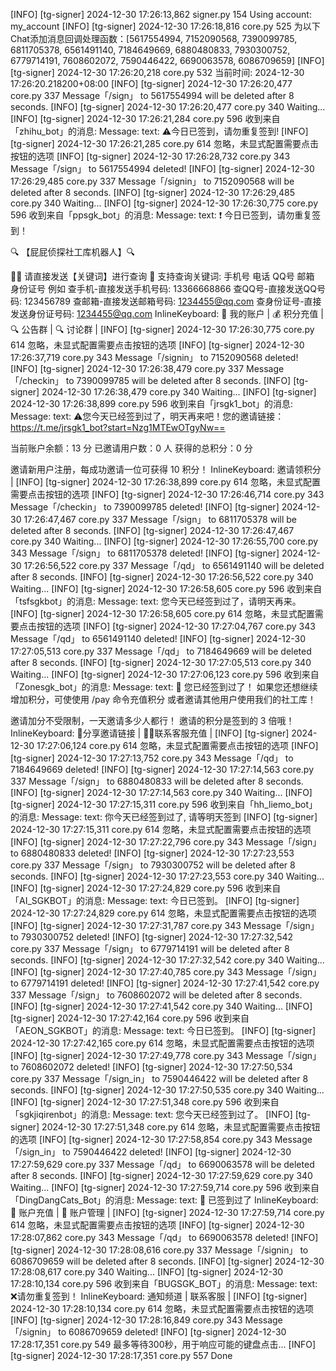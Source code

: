 [INFO] [tg-signer] 2024-12-30 17:26:13,862 signer.py 154 Using account: my_account
[INFO] [tg-signer] 2024-12-30 17:26:18,816 core.py 525 为以下Chat添加消息回调处理函数：[5617554994, 7152090568, 7390099785, 6811705378, 6561491140, 7184649669, 6880480833, 7930300752, 6779714191, 7608602072, 7590446422, 6690063578, 6086709659]
[INFO] [tg-signer] 2024-12-30 17:26:20,218 core.py 532 当前时间: 2024-12-30 17:26:20.218200+08:00
[INFO] [tg-signer] 2024-12-30 17:26:20,477 core.py 337 Message「/sign」 to 5617554994 will be deleted after 8 seconds.
[INFO] [tg-signer] 2024-12-30 17:26:20,477 core.py 340 Waiting...
[INFO] [tg-signer] 2024-12-30 17:26:21,284 core.py 596 收到来自「zhihu_bot」的消息: 
Message: 
  text: ⚠️今日已签到，请勿重复签到!
[INFO] [tg-signer] 2024-12-30 17:26:21,285 core.py 614 忽略，未显式配置需要点击按钮的选项
[INFO] [tg-signer] 2024-12-30 17:26:28,732 core.py 343 Message「/sign」 to 5617554994 deleted!
[INFO] [tg-signer] 2024-12-30 17:26:29,485 core.py 337 Message「/signin」 to 7152090568 will be deleted after 8 seconds.
[INFO] [tg-signer] 2024-12-30 17:26:29,485 core.py 340 Waiting...
[INFO] [tg-signer] 2024-12-30 17:26:30,775 core.py 596 收到来自「ppsgk_bot」的消息: 
Message: 
  text: ❗️ 今日已签到，请勿重复签到！

🔍 【屁屁侦探社工库机器人】🔍 

✍🏻  请直接发送【关键词】进行查询 
🔑 支持查询关键词: 手机号  电话  QQ号  邮箱  身份证号 
例如
查手机-直接发送手机号码: 13366668866
查QQ号-直接发送QQ号码: 123456789
查邮箱-直接发送邮箱号码: 1234455@qq.com
查身份证号-直接发送身份证号码: 1234455@qq.com
  InlineKeyboard: 
   👤 我的账户 | 💰 积分充值 | 
   🔍 公告群 | 🔍 讨论群 | 
[INFO] [tg-signer] 2024-12-30 17:26:30,775 core.py 614 忽略，未显式配置需要点击按钮的选项
[INFO] [tg-signer] 2024-12-30 17:26:37,719 core.py 343 Message「/signin」 to 7152090568 deleted!
[INFO] [tg-signer] 2024-12-30 17:26:38,479 core.py 337 Message「/checkin」 to 7390099785 will be deleted after 8 seconds.
[INFO] [tg-signer] 2024-12-30 17:26:38,479 core.py 340 Waiting...
[INFO] [tg-signer] 2024-12-30 17:26:38,899 core.py 596 收到来自「jrsgk1_bot」的消息: 
Message: 
  text: ️️⚠您今天已经签到过了，明天再来吧！您的邀请链接：
https://t.me/jrsgk1_bot?start=Nzg1MTEwOTgyNw==

当前账户余额：13 分
已邀请用户数：0 人
获得的总积分：0 分

邀请新用户注册，每成功邀请一位可获得 10 积分！
  InlineKeyboard: 
   邀请领积分 | 
[INFO] [tg-signer] 2024-12-30 17:26:38,899 core.py 614 忽略，未显式配置需要点击按钮的选项
[INFO] [tg-signer] 2024-12-30 17:26:46,714 core.py 343 Message「/checkin」 to 7390099785 deleted!
[INFO] [tg-signer] 2024-12-30 17:26:47,467 core.py 337 Message「/sign」 to 6811705378 will be deleted after 8 seconds.
[INFO] [tg-signer] 2024-12-30 17:26:47,467 core.py 340 Waiting...
[INFO] [tg-signer] 2024-12-30 17:26:55,700 core.py 343 Message「/sign」 to 6811705378 deleted!
[INFO] [tg-signer] 2024-12-30 17:26:56,522 core.py 337 Message「/qd」 to 6561491140 will be deleted after 8 seconds.
[INFO] [tg-signer] 2024-12-30 17:26:56,522 core.py 340 Waiting...
[INFO] [tg-signer] 2024-12-30 17:26:58,605 core.py 596 收到来自「tsfsgkbot」的消息: 
Message: 
  text: 您今天已经签到过了，请明天再来。
[INFO] [tg-signer] 2024-12-30 17:26:58,605 core.py 614 忽略，未显式配置需要点击按钮的选项
[INFO] [tg-signer] 2024-12-30 17:27:04,767 core.py 343 Message「/qd」 to 6561491140 deleted!
[INFO] [tg-signer] 2024-12-30 17:27:05,513 core.py 337 Message「/qd」 to 7184649669 will be deleted after 8 seconds.
[INFO] [tg-signer] 2024-12-30 17:27:05,513 core.py 340 Waiting...
[INFO] [tg-signer] 2024-12-30 17:27:06,123 core.py 596 收到来自「Zonesgk_bot」的消息: 
Message: 
  text: 🌟 您已经签到过了！
如果您还想继续增加积分，可使使用 /pay 命令充值积分
或者邀请其他用户使用我们的社工库！ 

邀请加分不受限制，一天邀请多少人都行！
邀请的积分是签到的 3 倍哦！
  InlineKeyboard: 
   🤠分享邀请链接 | 👮‍♂️联系客服充值 | 
[INFO] [tg-signer] 2024-12-30 17:27:06,124 core.py 614 忽略，未显式配置需要点击按钮的选项
[INFO] [tg-signer] 2024-12-30 17:27:13,752 core.py 343 Message「/qd」 to 7184649669 deleted!
[INFO] [tg-signer] 2024-12-30 17:27:14,563 core.py 337 Message「/sign」 to 6880480833 will be deleted after 8 seconds.
[INFO] [tg-signer] 2024-12-30 17:27:14,563 core.py 340 Waiting...
[INFO] [tg-signer] 2024-12-30 17:27:15,311 core.py 596 收到来自「hh_liemo_bot」的消息: 
Message: 
  text: 你今天已经签到过了, 请等明天签到
[INFO] [tg-signer] 2024-12-30 17:27:15,311 core.py 614 忽略，未显式配置需要点击按钮的选项
[INFO] [tg-signer] 2024-12-30 17:27:22,796 core.py 343 Message「/sign」 to 6880480833 deleted!
[INFO] [tg-signer] 2024-12-30 17:27:23,553 core.py 337 Message「/sign」 to 7930300752 will be deleted after 8 seconds.
[INFO] [tg-signer] 2024-12-30 17:27:23,553 core.py 340 Waiting...
[INFO] [tg-signer] 2024-12-30 17:27:24,829 core.py 596 收到来自「AI_SGKBOT」的消息: 
Message: 
  text: 今日已签到。
[INFO] [tg-signer] 2024-12-30 17:27:24,829 core.py 614 忽略，未显式配置需要点击按钮的选项
[INFO] [tg-signer] 2024-12-30 17:27:31,787 core.py 343 Message「/sign」 to 7930300752 deleted!
[INFO] [tg-signer] 2024-12-30 17:27:32,542 core.py 337 Message「/sign」 to 6779714191 will be deleted after 8 seconds.
[INFO] [tg-signer] 2024-12-30 17:27:32,542 core.py 340 Waiting...
[INFO] [tg-signer] 2024-12-30 17:27:40,785 core.py 343 Message「/sign」 to 6779714191 deleted!
[INFO] [tg-signer] 2024-12-30 17:27:41,542 core.py 337 Message「/sign」 to 7608602072 will be deleted after 8 seconds.
[INFO] [tg-signer] 2024-12-30 17:27:41,542 core.py 340 Waiting...
[INFO] [tg-signer] 2024-12-30 17:27:42,164 core.py 596 收到来自「AEON_SGKBOT」的消息: 
Message: 
  text: 今日已签到。
[INFO] [tg-signer] 2024-12-30 17:27:42,165 core.py 614 忽略，未显式配置需要点击按钮的选项
[INFO] [tg-signer] 2024-12-30 17:27:49,778 core.py 343 Message「/sign」 to 7608602072 deleted!
[INFO] [tg-signer] 2024-12-30 17:27:50,534 core.py 337 Message「/sign_in」 to 7590446422 will be deleted after 8 seconds.
[INFO] [tg-signer] 2024-12-30 17:27:50,535 core.py 340 Waiting...
[INFO] [tg-signer] 2024-12-30 17:27:51,348 core.py 596 收到来自「sgkjiqirenbot」的消息: 
Message: 
  text: 您今天已经签到过了。
[INFO] [tg-signer] 2024-12-30 17:27:51,348 core.py 614 忽略，未显式配置需要点击按钮的选项
[INFO] [tg-signer] 2024-12-30 17:27:58,854 core.py 343 Message「/sign_in」 to 7590446422 deleted!
[INFO] [tg-signer] 2024-12-30 17:27:59,629 core.py 337 Message「/qd」 to 6690063578 will be deleted after 8 seconds.
[INFO] [tg-signer] 2024-12-30 17:27:59,629 core.py 340 Waiting...
[INFO] [tg-signer] 2024-12-30 17:27:59,714 core.py 596 收到来自「DingDangCats_Bot」的消息: 
Message: 
  text: 🔞 已签到过了
  InlineKeyboard: 
   🏧 账户充值 | 👤 账户管理 | 
[INFO] [tg-signer] 2024-12-30 17:27:59,714 core.py 614 忽略，未显式配置需要点击按钮的选项
[INFO] [tg-signer] 2024-12-30 17:28:07,862 core.py 343 Message「/qd」 to 6690063578 deleted!
[INFO] [tg-signer] 2024-12-30 17:28:08,616 core.py 337 Message「/signin」 to 6086709659 will be deleted after 8 seconds.
[INFO] [tg-signer] 2024-12-30 17:28:08,617 core.py 340 Waiting...
[INFO] [tg-signer] 2024-12-30 17:28:10,134 core.py 596 收到来自「BUGSGK_BOT」的消息: 
Message: 
  text: ❌请勿重复签到！
  InlineKeyboard: 
   通知频道 | 联系客服 | 
[INFO] [tg-signer] 2024-12-30 17:28:10,134 core.py 614 忽略，未显式配置需要点击按钮的选项
[INFO] [tg-signer] 2024-12-30 17:28:16,849 core.py 343 Message「/signin」 to 6086709659 deleted!
[INFO] [tg-signer] 2024-12-30 17:28:17,351 core.py 549 最多等待300秒，用于响应可能的键盘点击...
[INFO] [tg-signer] 2024-12-30 17:28:17,351 core.py 557 Done
